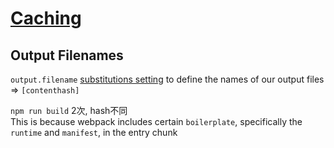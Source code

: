 # [Caching](https://en.wikipedia.org/wiki/Cache_(computing))

## Output Filenames
`output.filename` [substitutions setting](https://webpack.js.org/configuration/output/#outputfilename) to define the names of our output files => `[contenthash]`

`npm run build` 2次, hash不同  
This is because webpack includes certain `boilerplate`, specifically the `runtime` and `manifest`, in the entry chunk